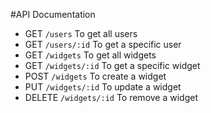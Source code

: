 #API Documentation

- GET `/users` To get all users
- GET `/users/:id` To get a specific user
- GET `/widgets` To get all widgets
- GET `/widgets/:id` To get a specific widget
- POST `/widgets` To create a widget
- PUT `/widgets/:id` To update a widget
- DELETE `/widgets/:id` To remove a widget


